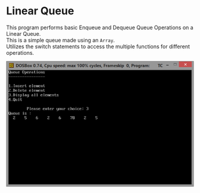 # Linear Queue
  
This program performs basic Enqueue and Dequeue Queue Operations on a Linear Queue.  
This is a simple queue made using an `Array`.  
Utilizes the switch statements to access the multiple functions for different operations.

![First Screenshot](https://github.com/LordZed400/Queue-Operation/blob/master/Linear%20Queue/Screenshots/Screenshot-2.png "Screenshot 1")
